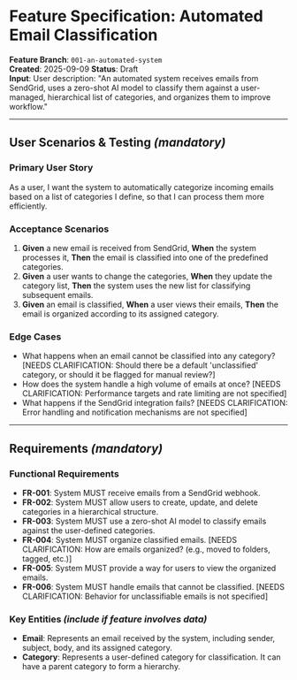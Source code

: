 # Feature Specification: Automated Email Classification

**Feature Branch**: `001-an-automated-system`  
**Created**: 2025-09-09
**Status**: Draft  
**Input**: User description: "An automated system receives emails from SendGrid, uses a zero-shot AI model to classify them against a user-managed, hierarchical list of categories, and organizes them to improve workflow."

---

## User Scenarios & Testing *(mandatory)*

### Primary User Story
As a user, I want the system to automatically categorize incoming emails based on a list of categories I define, so that I can process them more efficiently.

### Acceptance Scenarios
1. **Given** a new email is received from SendGrid, **When** the system processes it, **Then** the email is classified into one of the predefined categories.
2. **Given** a user wants to change the categories, **When** they update the category list, **Then** the system uses the new list for classifying subsequent emails.
3. **Given** an email is classified, **When** a user views their emails, **Then** the email is organized according to its assigned category.

### Edge Cases
- What happens when an email cannot be classified into any category? [NEEDS CLARIFICATION: Should there be a default 'unclassified' category, or should it be flagged for manual review?]
- How does the system handle a high volume of emails at once? [NEEDS CLARIFICATION: Performance targets and rate limiting are not specified]
- What happens if the SendGrid integration fails? [NEEDS CLARIFICATION: Error handling and notification mechanisms are not specified]

---

## Requirements *(mandatory)*

### Functional Requirements
- **FR-001**: System MUST receive emails from a SendGrid webhook.
- **FR-002**: System MUST allow users to create, update, and delete categories in a hierarchical structure.
- **FR-003**: System MUST use a zero-shot AI model to classify emails against the user-defined categories.
- **FR-004**: System MUST organize classified emails. [NEEDS CLARIFICATION: How are emails organized? (e.g., moved to folders, tagged, etc.)]
- **FR-005**: System MUST provide a way for users to view the organized emails.
- **FR-006**: System MUST handle emails that cannot be classified. [NEEDS CLARIFICATION: Behavior for unclassifiable emails is not specified]

### Key Entities *(include if feature involves data)*
- **Email**: Represents an email received by the system, including sender, subject, body, and its assigned category.
- **Category**: Represents a user-defined category for classification. It can have a parent category to form a hierarchy.